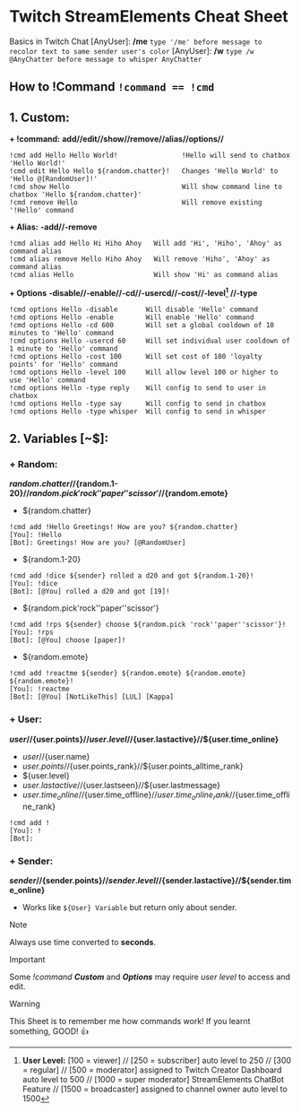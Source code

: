 # **Twitch StreamElements Cheat Sheet**
Basics in Twitch Chat
[AnyUser]: **/me** `type '/me' before message to recolor text to same sender user's color`
[AnyUser]: **/w** `type /w @AnyChatter before message to whisper AnyChatter`
## How to !Command `!command == !cmd`
## 1. **Custom:**
**+ !command:**
**add//edit//show//remove//alias//options//**
```assembly
!cmd add Hello Hello World!                !Hello will send to chatbox 'Hello World!'
!cmd edit Hello Hello ${random.chatter}!   Changes 'Hello World' to 'Hello @[RandomUser]!'
!cmd show Hello                            Will show command line to chatbox 'Hello ${random.chatter}'
!cmd remove Hello                          Will remove existing '!Hello' command
```
**+ Alias:**
**-add//-remove**
```assembly
!cmd alias add Hello Hi Hiho Ahoy   Will add 'Hi', 'Hiho', 'Ahoy' as command alias
!cmd alias remove Hello Hiho Ahoy   Will remove 'Hiho', 'Ahoy' as command alias
!cmd alias Hello                    Will show 'Hi' as command alias
```
**+ Options**
**-disable//-enable//-cd//-usercd//-cost//-level[^1] //-type**
```assembly
!cmd options Hello -disable       Will disable 'Hello' command
!cmd options Hello -enable        Will enable 'Hello' command
!cmd options Hello -cd 600        Will set a global cooldown of 10 minutes to 'Hello' command
!cmd options Hello -usercd 60     Will set individual user cooldown of 1 minute to 'Hello' command
!cmd options Hello -cost 100      Will set cost of 100 'loyalty points' for 'Hello' command
!cmd options Hello -level 100     Will allow level 100 or higher to use 'Hello' command
!cmd options Hello -type reply    Will config to send to user in chatbox
!cmd options Hello -type say      Will config to send in chatbox
!cmd options Hello -type whisper  Will config to send in whisper
```
## 2. **Variables [~$]:**
### **+ Random:**
**${random.chatter}//${random.1-20}//${random.pick 'rock''paper''scissor'}//${random.emote}**
  - ${random.chatter}
```assembly
!cmd add !Hello Greetings! How are you? ${random.chatter}
[You]: !Hello 
[Bot]: Greetings! How are you? [@RandomUser]
```
  - ${random.1-20}
```assembly
!cmd add !dice ${sender} rolled a d20 and got ${random.1-20}!
[You]: !dice
[Bot]: [@You] rolled a d20 and got [19]!
```
  - ${random.pick'rock''paper''scissor'}
```assembly
!cmd add !rps ${sender} choose ${random.pick 'rock''paper''scissor'}!
[You]: !rps
[Bot]: [@You] choose [paper]!
```
  - ${random.emote}
```assembly
!cmd add !reactme ${sender} ${random.emote} ${random.emote} ${random.emote}!
[You]: !reactme
[Bot]: [@You] [NotLikeThis] [LUL] [Kappa]
```
### **+ User:**
**${user}//${user.points}//${user.level}//${user.lastactive}//${user.time_online}** 
  - ${user}//${user.name}
  - ${user.points}//${user.points_rank}//${user.points_alltime_rank}
  - ${user.level}
  - ${user.lastactive}//${user.lastseen}//${user.lastmessage}
  - ${user.time_online}//${user.time_offline}//${user.time_online_rank}//${user.time_offline_rank}
```assembly
!cmd add !
[You]: !
[Bot]: 
```
### **+ Sender:**
**${sender}//${sender.points}//${sender.level}//${sender.lastactive}//${sender.time_online}** 
- Works like `${User} Variable` but return only about sender.

> [!note]
> Always use time converted to **seconds**.

> [!important]
> Some _!command_ ***Custom*** and ***Options*** may require _user level_ to access and edit.

> [!warning]
> This Sheet is to remember me how commands work! If you learnt something, GOOD! 👍
> <!-- Do you like it and want support me? Sorry, only have [ttv/KazKazu](www.twitch.tv/KazKazu) -->

[^1]: **User Level:**
[100 = viewer] //
[250 = subscriber] auto level to 250 //
[300 = regular] //
[500 = moderator] assigned to Twitch Creator Dashboard auto level to 500 //
[1000 = super moderator] StreamElements ChatBot Feature //
[1500 = broadcaster] assigned to channel owner auto level to 1500
